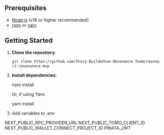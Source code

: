 ## Prerequisites

- [Node.js](https://nodejs.org/) (v16 or higher recommended)
- [npm](https://www.npmjs.com/) or [yarn](https://yarnpkg.com/)

## Getting Started

1. **Clone the repository**:

   ```bash
   git clone https://github.com/Story-Buildathon-Resonance-Team/resonance-mvp.git
   cd resonannce-mvp

   ```

2. **Install dependencies**:

   npm install

   Or, if using Yarn:

   yarn install

3. Add variables to .env

NEXT_PUBLIC_RPC_PROVIDER_URL
NEXT_PUBLIC_TOMO_CLIENT_ID
NEXT_PUBLIC_WALLET_CONNECT_PROJECT_ID
PINATA_JWT
